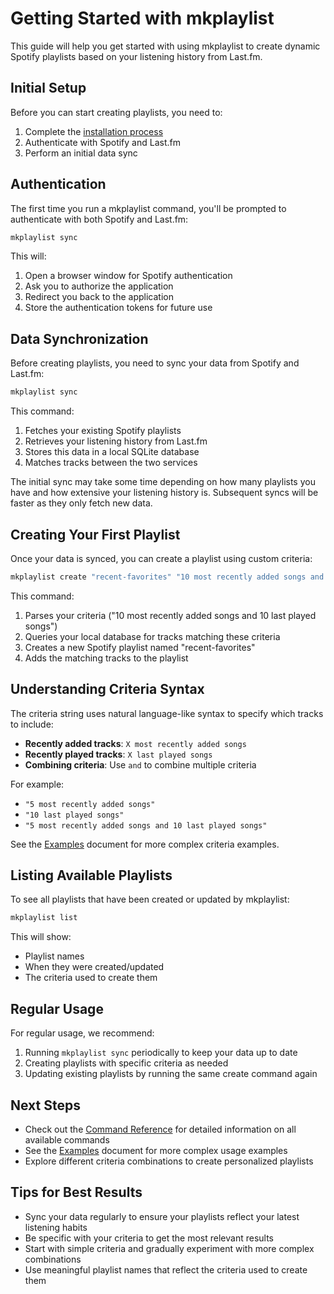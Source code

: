 # Getting Started with mkplaylist

This guide will help you get started with using mkplaylist to create dynamic
Spotify playlists based on your listening history from Last.fm.

## Initial Setup

Before you can start creating playlists, you need to:

1. Complete the [installation process](installation.md)
2. Authenticate with Spotify and Last.fm
3. Perform an initial data sync

## Authentication

The first time you run a mkplaylist command, you'll be prompted to
authenticate with both Spotify and Last.fm:

```bash
mkplaylist sync
```

This will:

1. Open a browser window for Spotify authentication
2. Ask you to authorize the application
3. Redirect you back to the application
4. Store the authentication tokens for future use

## Data Synchronization

Before creating playlists, you need to sync your data from Spotify and
Last.fm:

```bash
mkplaylist sync
```

This command:

1. Fetches your existing Spotify playlists
2. Retrieves your listening history from Last.fm
3. Stores this data in a local SQLite database
4. Matches tracks between the two services

The initial sync may take some time depending on how many playlists you have
and how extensive your listening history is. Subsequent syncs will be faster
as they only fetch new data.

## Creating Your First Playlist

Once your data is synced, you can create a playlist using custom criteria:

```bash
mkplaylist create "recent-favorites" "10 most recently added songs and 10 last played songs"
```

This command:

1. Parses your criteria ("10 most recently added songs and 10 last played songs")
2. Queries your local database for tracks matching these criteria
3. Creates a new Spotify playlist named "recent-favorites"
4. Adds the matching tracks to the playlist

## Understanding Criteria Syntax

The criteria string uses natural language-like syntax to specify which tracks
to include:

- **Recently added tracks**: `X most recently added songs`
- **Recently played tracks**: `X last played songs`
- **Combining criteria**: Use `and` to combine multiple criteria

For example:
- `"5 most recently added songs"`
- `"10 last played songs"`
- `"5 most recently added songs and 10 last played songs"`

See the [Examples](examples.md) document for more complex criteria examples.

## Listing Available Playlists

To see all playlists that have been created or updated by mkplaylist:

```bash
mkplaylist list
```

This will show:
- Playlist names
- When they were created/updated
- The criteria used to create them

## Regular Usage

For regular usage, we recommend:

1. Running `mkplaylist sync` periodically to keep your data up to date
2. Creating playlists with specific criteria as needed
3. Updating existing playlists by running the same create command again

## Next Steps

- Check out the [Command Reference](commands.md) for detailed information on all available commands
- See the [Examples](examples.md) document for more complex usage examples
- Explore different criteria combinations to create personalized playlists

## Tips for Best Results

- Sync your data regularly to ensure your playlists reflect your latest listening habits
- Be specific with your criteria to get the most relevant results
- Start with simple criteria and gradually experiment with more complex combinations
- Use meaningful playlist names that reflect the criteria used to create them
